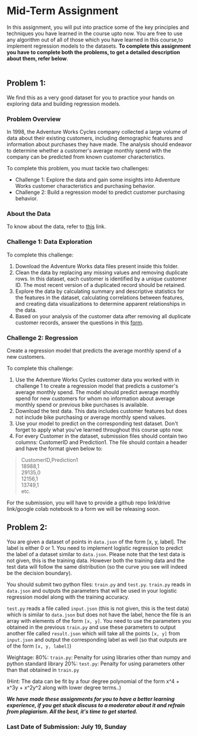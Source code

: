 # Mid-Term Assignment
In this assignment, you will put into practice some of the key principles and techniques you have learned in the course upto now. You are free to use any algorithm out of all of those which you have learned in this course,to implement regression models to the datasets. **To complete this assignment you have to complete both the problems, to get a detailed description about them, refer below**.<br/> <br/>

## Problem 1:

We find this as a very good dataset for you to practice your hands on exploring data and building regression models.

### Problem Overview
In 1998, the Adventure Works Cycles company collected a large volume of data about their existing customers, including demographic features and information about purchases they have made. The analysis should endeavor to determine whether a customer's average monthly spend with the company can be predicted from known customer characteristics.

To complete this problem, you must tackle two challenges:
- Challenge 1: Explore the data and gain some insights into Adventure Works customer characteristics and purchasing behavior.
- Challenge 2: Build a regression model to predict customer purchasing behavior.


### About the Data
To know about the data, refer to [this](https://github.com/wncc/learners-space/blob/master/Machine%20Learning/MId%20Term%20Assignment/About%20the%20data.md) link.

### Challenge 1: Data Exploration

To complete this challenge:
1. Download the Adventure Works data files present inside this folder.
2. Clean the data by replacing any missing values and removing duplicate rows. In this dataset, each customer is identified by a unique customer ID. The most recent version of a duplicated record should be retained.
3. Explore the data by calculating summary and descriptive statistics for the features in the dataset, calculating correlations between features, and creating data visualizations to determine apparent relationships in the data.
4. Based on your analysis of the customer data after removing all duplicate customer records, answer the questions in this [form](https://forms.gle/CJ7cLSZY145yBnmh9).

### Challenge 2: Regression 
Create a regression model that predicts the average monthly spend of a new customers.

To complete this challenge:
1. Use the Adventure Works Cycles customer data you worked with in challenge 1 to create a regression model that predicts a customer's average monthly spend. The model should predict average monthly spend for new customers for whom no information about average monthly spend or previous bike purchases is available.
2. Download the test data. This data includes customer features but does not include bike purchasing or average monthly spend values.
3. Use your model to predict on the corresponding test dataset. Don't forget to apply what you've learned throughout this course upto now.
4. For every Customer in the dataset, submission files should contain two columns: CustomerID and Prediction1.
The file should contain a header and have the format given below to:

> CustomerID,Prediction1 <br/>
> 18988,1 <br/>
> 29135,0 <br/>
> 12156,1 <br/>
> 13749,1 <br/>
> etc. <br/>

For the submission, you will have to provide a github repo link/drive link/google colab notebook to a form we will be releasing soon.
## Problem 2:
You are given a dataset of points in `data.json` of the form [x, y, label]. The label is either 0 or 1. You need to implement logistic regression to predict the label of a dataset similar to `data.json`. Please note that the test data is not given, this is the training data. However both the training data and the test data will follow the same distribution (so the curve you see will indeed be the decision boundary). 

You should submit two python files: `train.py` and `test.py`. `train.py` reads in `data.json` and outputs the parameters that will be used in your logistic regression model along with the training accuracy.

`test.py` reads a file called `input.json` (this is not given, this is the test data) which is similar to `data.json` but does not have the label, hence the file is an array with elements of the form `[x, y]`. You need to use the parameters you obtained in the previous `train.py` and use these parameters to output another file called `result.json` which will take all the points `[x, y]` from `input.json` and output the corresponding label as well (so that outputs are of the form `[x, y, label]`)

Weightage:
80%: `train.py`: Penalty for using libraries other than numpy and python standard library
20%: `test.py`: Penalty for using parameters other than that obtained in `train.py`

(Hint: The data can be fit by a four degree polynomial of the form x^4 + x^3y + x^2y^2 along with lower degree terms..)

***We have made these assignments for you to have a better learning experience, if you get stuck discuss to a moderator about it and refrain from plagiarism. All the best, it's time to get started.***

### Last Date of Submission: July 19, Sunday



